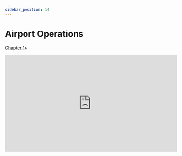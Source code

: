 ```yaml
---
sidebar_position: 14
---
```


# Airport Operations

[Chapter 14](https://www.faa.gov/sites/faa.gov/files/16_phak_ch14_0.pdf)

<iframe width="560" height="315" src="https://www.youtube-nocookie.com/embed/hkXh3CtlFw0?si=qbQbDuMVyOZfbj1L" title="YouTube video player" frameborder="0" allow="accelerometer; clipboard-write; encrypted-media; picture-in-picture; web-share; fullscreen" referrerpolicy="strict-origin-when-cross-origin" allowfullscreen></iframe>